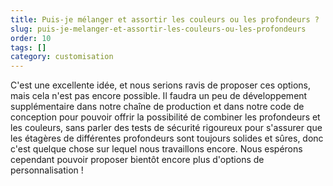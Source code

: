 ```yaml
---
title: Puis-je mélanger et assortir les couleurs ou les profondeurs ?
slug: puis-je-melanger-et-assortir-les-couleurs-ou-les-profondeurs
order: 10
tags: []
category: customisation
---
```


C'est une excellente idée, et nous serions ravis de proposer ces options, mais cela n'est pas encore possible. Il faudra un peu de développement supplémentaire dans notre chaîne de production et dans notre code de conception pour pouvoir offrir la possibilité de combiner les profondeurs et les couleurs, sans parler des tests de sécurité rigoureux pour s'assurer que les étagères de différentes profondeurs sont toujours solides et sûres, donc c'est quelque chose sur lequel nous travaillons encore. Nous espérons cependant pouvoir proposer bientôt encore plus d'options de personnalisation !
